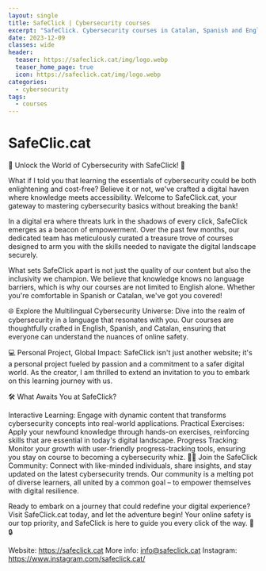 ```yaml
---
layout: single
title: SafeClick | Cybersecurity courses 
excerpt: "SafeClick. Cybersecurity courses in Catalan, Spanish and English."
date: 2023-12-09
classes: wide
header:
  teaser: https://safeclick.cat/img/logo.webp
  teaser_home_page: true
  icon: https://safeclick.cat/img/logo.webp
categories:
  - cybersecurity
tags:  
  - courses
---
```

# SafeClic.cat

🔐 Unlock the World of Cybersecurity with SafeClick! 🚀

What if I told you that learning the essentials of cybersecurity could be both enlightening and cost-free? Believe it or not, we've crafted a digital haven where knowledge meets accessibility. Welcome to SafeClick.cat, your gateway to mastering cybersecurity basics without breaking the bank!

In a digital era where threats lurk in the shadows of every click, SafeClick emerges as a beacon of empowerment. Over the past few months, our dedicated team has meticulously curated a treasure trove of courses designed to arm you with the skills needed to navigate the digital landscape securely.

What sets SafeClick apart is not just the quality of our content but also the inclusivity we champion. We believe that knowledge knows no language barriers, which is why our courses are not limited to English alone. Whether you're comfortable in Spanish or Catalan, we've got you covered!

🌐 Explore the Multilingual Cybersecurity Universe:
Dive into the realm of cybersecurity in a language that resonates with you. Our courses are thoughtfully crafted in English, Spanish, and Catalan, ensuring that everyone can understand the nuances of online safety.

💻 Personal Project, Global Impact:
SafeClick isn't just another website; it's a personal project fueled by passion and a commitment to a safer digital world. As the creator, I am thrilled to extend an invitation to you to embark on this learning journey with us.

🛠️ What Awaits You at SafeClick?

Interactive Learning: Engage with dynamic content that transforms cybersecurity concepts into real-world applications.
Practical Exercises: Apply your newfound knowledge through hands-on exercises, reinforcing skills that are essential in today's digital landscape.
Progress Tracking: Monitor your growth with user-friendly progress-tracking tools, ensuring you stay on course to becoming a cybersecurity whiz.
👩‍💻 Join the SafeClick Community:
Connect with like-minded individuals, share insights, and stay updated on the latest cybersecurity trends. Our community is a melting pot of diverse learners, all united by a common goal – to empower themselves with digital resilience.

Ready to embark on a journey that could redefine your digital experience? Visit SafeClick.cat today, and let the adventure begin! Your online safety is our top priority, and SafeClick is here to guide you every click of the way. 🚀🔒

Website: https://safeclick.cat
More info: info@safeclick.cat
Instagram: https://www.instagram.com/safeclick.cat/

```
